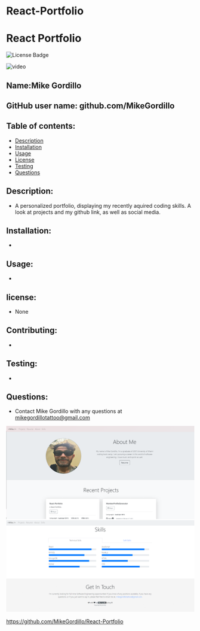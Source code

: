 # React-Portfolio

# React Portfolio
![License Badge](https://img.shields.io/static/v1?label=License&message=None&color=blue)

![video](./src/assets/img/porfolio.gif)

        
## Name:Mike Gordillo
## GitHub user name: github.com/MikeGordillo

## Table of contents:  
* [Description](#description)
* [Installation](#Installation)
* [Usage](#usage)
* [License](#license)
* [Testing](#testing)
* [Questions](#questions)
        
## Description:
* A personalized portfolio, displaying my recently aquired coding skills. A look at projects and my github link, as well as social media.
## Installation:
* 
## Usage:
* 
## license:
* None
        
## Contributing:
* 
## Testing:
* 
## Questions:
* Contact Mike Gordillo with any questions at mikegordillotattoo@gmail.com

![screenshot](./src/assets/img/portfolio2.png)
![screenshot](./src/assets/img/porfolio3.png)


https://github.com/MikeGordillo/React-Portfolio

